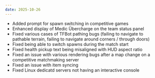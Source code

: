 ```yaml
---
date: 2025-10-26
---
```


* Added prompt for spawn switching in competitive games
* Enhanced display of Medic Übercharge on the team status panel
* Fixed various cases of TFBot pathing bugs (failing to navigate to pathable terrain, failing to navigate around corners / through doors)
* Fixed being able to switch spawns during the match start
* Fixed health pickup text being misaligned with HUD aspect ratio
* Fixed an issue with various rendering bugs after a map change on a competitive matchmaking server
* Fixed an issue with item syncing
* Fixed Linux dedicatd servers not having an interactive console
